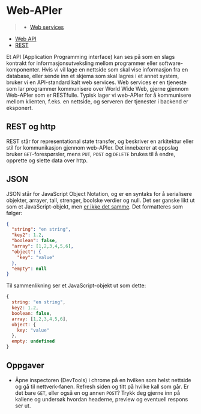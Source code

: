 # Web-APIer

>* [Web services](https://en.wikipedia.org/wiki/Web_service)
* [Web API](https://en.wikipedia.org/wiki/Web_API)
* [REST](https://en.wikipedia.org/wiki/Representational_state_transfer)

Et API (Application Programming interface) kan ses på som en slags kontrakt for informasjonsutveksling mellom programmer eller software-komponenter. Hvis vi vil lage en nettside som skal vise informasjon fra en database, eller sende inn et skjema som skal lagres i et annet system, bruker vi en API-standard kalt web services. Web services er en tjeneste som lar programmer kommunisere over World Wide Web, gjerne gjennom Web-APIer som er RESTfulle. Typisk lager vi web-APIer for å kommunisere mellom klienten, f.eks. en nettside, og serveren der tjenester i backend er eksponert.

## REST og http
REST står for representational state transfer, og beskriver en arkitektur eller stil for kommunikasjon gjennom web-APIer. Det innebærer at oppslag bruker `GET`-forespørsler, mens `PUT`, `POST` og `DELETE` brukes til å endre, opprette og slette data over http.

## JSON
JSON står for JavaScript Object Notation, og er en syntaks for å serialisere objekter, arrayer, tall, strenger, boolske verdier og null. Det ser ganske likt ut som et JavaScript-objekt, men [er ikke det samme](http://timelessrepo.com/json-isnt-a-javascript-subset). Det formatteres som følger:

```json
{
  "string": "en string",
  "key2": 1.2,
  "boolean": false,
  "array": [1,2,3,4,5,6],
  "object": {
    "key": "value"
  },
  "empty": null
}
```

Til sammenlikning ser et JavaScript-objekt ut som dette:
```javascript
{
  string: "en string",
  key2: 1.2,
  boolean: false,
  array: [1,2,3,4,5,6],
  object: {
    key: "value"
  },
  empty: undefined
}
```
## Oppgaver
* Åpne inspectoren (DevTools) i chrome på en hvilken som helst nettside og gå til nettverk-fanen. Refresh siden og titt på hvilke kall som går. Er det bare `GET`, eller også en og annen `POST`? Trykk deg gjerne inn på kallene og undersøk hvordan headerne, preview og eventuell respons ser ut.
